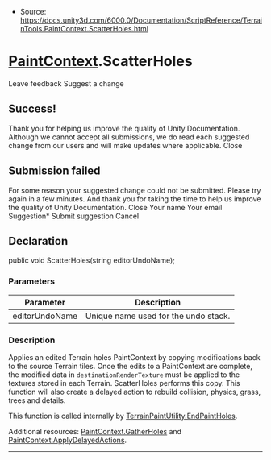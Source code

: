 * Source: https://docs.unity3d.com/6000.0/Documentation/ScriptReference/TerrainTools.PaintContext.ScatterHoles.html

#  [PaintContext](https://docs.unity3d.com/6000.0/Documentation/ScriptReference/TerrainTools.PaintContext.html).ScatterHoles
Leave feedback
Suggest a change
## Success!
Thank you for helping us improve the quality of Unity Documentation. Although we cannot accept all submissions, we do read each suggested change from our users and will make updates where applicable.
Close
## Submission failed
For some reason your suggested change could not be submitted. Please <a>try again</a> in a few minutes. And thank you for taking the time to help us improve the quality of Unity Documentation.
Close
Your name Your email Suggestion* Submit suggestion
Cancel
## Declaration
public void ScatterHoles(string editorUndoName); 
### Parameters
Parameter | Description  
---|---  
editorUndoName | Unique name used for the undo stack.  
### Description
Applies an edited Terrain holes PaintContext by copying modifications back to the source Terrain tiles.
Once the edits to a PaintContext are complete, the modified data in `destinationRenderTexture` must be applied to the textures stored in each Terrain. ScatterHoles performs this copy. This function will also create a delayed action to rebuild collision, physics, grass, trees and details.  
  
This function is called internally by [TerrainPaintUtility.EndPaintHoles](https://docs.unity3d.com/6000.0/Documentation/ScriptReference/TerrainTools.TerrainPaintUtility.EndPaintHoles.html).  
  
Additional resources: [PaintContext.GatherHoles](https://docs.unity3d.com/6000.0/Documentation/ScriptReference/TerrainTools.PaintContext.GatherHoles.html) and [PaintContext.ApplyDelayedActions](https://docs.unity3d.com/6000.0/Documentation/ScriptReference/TerrainTools.PaintContext.ApplyDelayedActions.html). 
* * *
